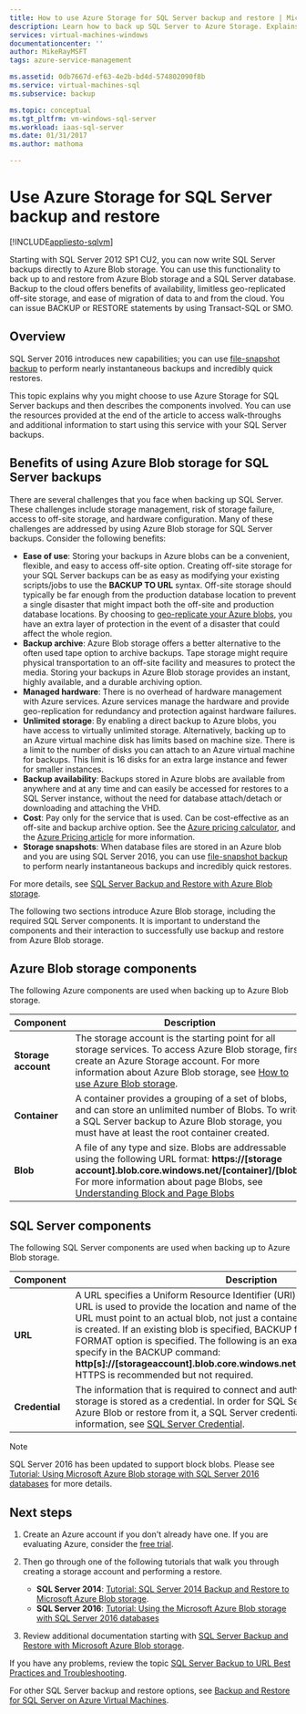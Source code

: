```yaml
---
title: How to use Azure Storage for SQL Server backup and restore | Microsoft Docs
description: Learn how to back up SQL Server to Azure Storage. Explains the benefits of backing up SQL databases to Azure Storage.
services: virtual-machines-windows
documentationcenter: ''
author: MikeRayMSFT
tags: azure-service-management

ms.assetid: 0db7667d-ef63-4e2b-bd4d-574802090f8b
ms.service: virtual-machines-sql
ms.subservice: backup

ms.topic: conceptual
ms.tgt_pltfrm: vm-windows-sql-server
ms.workload: iaas-sql-server
ms.date: 01/31/2017
ms.author: mathoma

---
```

# Use Azure Storage for SQL Server backup and restore
[!INCLUDE[appliesto-sqlvm](../../includes/appliesto-sqlvm.md)]

Starting with SQL Server 2012 SP1 CU2, you can now write SQL Server backups directly to Azure Blob storage. You can use this functionality to back up to and restore from Azure Blob storage and a SQL Server database. Backup to the cloud offers benefits of availability, limitless geo-replicated off-site storage, and ease of migration of data to and from the cloud. You can issue BACKUP or RESTORE statements by using Transact-SQL or SMO.

## Overview
SQL Server 2016 introduces new capabilities; you can use [file-snapshot backup](/sql/relational-databases/backup-restore/file-snapshot-backups-for-database-files-in-azure) to perform nearly instantaneous backups and incredibly quick restores.

This topic explains why you might choose to use Azure Storage for SQL Server backups and then describes the components involved. You can use the resources provided at the end of the article to access walk-throughs and additional information to start using this service with your SQL Server backups.

## Benefits of using Azure Blob storage for SQL Server backups
There are several challenges that you face when backing up SQL Server. These challenges include storage management, risk of storage failure, access to off-site storage, and hardware configuration. Many of these challenges are addressed by using Azure Blob storage for SQL Server backups. Consider the following benefits:

* **Ease of use**: Storing your backups in Azure blobs can be a convenient, flexible, and easy to access off-site option. Creating off-site storage for your SQL Server backups can be as easy as modifying your existing scripts/jobs to use the **BACKUP TO URL** syntax. Off-site storage should typically be far enough from the production database location to prevent a single disaster that might impact both the off-site and production database locations. By choosing to [geo-replicate your Azure blobs](../../../storage/common/storage-redundancy.md), you have an extra layer of protection in the event of a disaster that could affect the whole region.
* **Backup archive**: Azure Blob storage offers a better alternative to the often used tape option to archive backups. Tape storage might require physical transportation to an off-site facility and measures to protect the media. Storing your backups in Azure Blob storage provides an instant, highly available, and a durable archiving option.
* **Managed hardware**: There is no overhead of hardware management with Azure services. Azure services manage the hardware and provide geo-replication for redundancy and protection against hardware failures.
* **Unlimited storage**: By enabling a direct backup to Azure blobs, you have access to virtually unlimited storage. Alternatively, backing up to an Azure virtual machine disk has limits based on machine size. There is a limit to the number of disks you can attach to an Azure virtual machine for backups. This limit is 16 disks for an extra large instance and fewer for smaller instances.
* **Backup availability**: Backups stored in Azure blobs are available from anywhere and at any time and can easily be accessed for restores to a SQL Server instance, without the need for database attach/detach or downloading and attaching the VHD.
* **Cost**: Pay only for the service that is used. Can be cost-effective as an off-site and backup archive option. See the [Azure pricing calculator](https://go.microsoft.com/fwlink/?LinkId=277060 "Pricing Calculator"), and the [Azure Pricing article](https://go.microsoft.com/fwlink/?LinkId=277059 "Pricing article") for more information.
* **Storage snapshots**: When database files are stored in an Azure blob and you are using SQL Server 2016, you can use [file-snapshot backup](/sql/relational-databases/backup-restore/file-snapshot-backups-for-database-files-in-azure) to perform nearly instantaneous backups and incredibly quick restores.

For more details, see [SQL Server Backup and Restore with Azure Blob storage](/sql/relational-databases/backup-restore/sql-server-backup-and-restore-with-microsoft-azure-blob-storage-service).

The following two sections introduce Azure Blob storage, including the required SQL Server components. It is important to understand the components and their interaction to successfully use backup and restore from Azure Blob storage.

## Azure Blob storage components
The following Azure components are used when backing up to Azure Blob storage.

| Component | Description |
| --- | --- |
| **Storage account** |The storage account is the starting point for all storage services. To access Azure Blob storage, first create an Azure Storage account. For more information about Azure Blob storage, see [How to use Azure Blob storage](https://azure.microsoft.com/develop/net/how-to-guides/blob-storage/). |
| **Container** |A container provides a grouping of a set of blobs, and can store an unlimited number of Blobs. To write a SQL Server backup to Azure Blob storage, you must have at least the root container created. |
| **Blob** |A file of any type and size. Blobs are addressable using the following URL format: **https://[storage account].blob.core.windows.net/[container]/[blob]**. For more information about page Blobs, see [Understanding Block and Page Blobs](/rest/api/storageservices/Understanding-Block-Blobs--Append-Blobs--and-Page-Blobs) |

## SQL Server components
The following SQL Server components are used when backing up to Azure Blob storage.

| Component | Description |
| --- | --- |
| **URL** |A URL specifies a Uniform Resource Identifier (URI) to a unique backup file. The URL is used to provide the location and name of the SQL Server backup file. The URL must point to an actual blob, not just a container. If the blob does not exist, it is created. If an existing blob is specified, BACKUP fails, unless the > WITH FORMAT option is specified. The following is an example of the URL you would specify in the BACKUP command: **http[s]://[storageaccount].blob.core.windows.net/[container]/[FILENAME.bak]**. HTTPS is recommended but not required. |
| **Credential** |The information that is required to connect and authenticate to Azure Blob storage is stored as a credential. In order for SQL Server to write backups to an Azure Blob or restore from it, a SQL Server credential must be created. For more information, see [SQL Server Credential](/sql/t-sql/statements/create-credential-transact-sql). |

> [!NOTE]
> SQL Server 2016 has been updated to support block blobs. Please see [Tutorial: Using Microsoft Azure Blob storage with SQL Server 2016 databases](/sql/relational-databases/tutorial-use-azure-blob-storage-service-with-sql-server-2016) for more details.
> 
> 

## Next steps
1. Create an Azure account if you don't already have one. If you are evaluating Azure, consider the [free trial](https://azure.microsoft.com/free/).
2. Then go through one of the following tutorials that walk you through creating a storage account and performing a restore.
   
   * **SQL Server 2014**: [Tutorial: SQL Server 2014 Backup and Restore to Microsoft Azure Blob storage](https://msdn.microsoft.com/library/jj720558\(v=sql.120\).aspx).
   * **SQL Server 2016**: [Tutorial: Using the Microsoft Azure Blob storage with SQL Server 2016 databases](/sql/relational-databases/tutorial-use-azure-blob-storage-service-with-sql-server-2016)
3. Review additional documentation starting with [SQL Server Backup and Restore with Microsoft Azure Blob storage](/sql/relational-databases/backup-restore/sql-server-backup-and-restore-with-microsoft-azure-blob-storage-service).

If you have any problems, review the topic [SQL Server Backup to URL Best Practices and Troubleshooting](/sql/relational-databases/backup-restore/sql-server-backup-to-url-best-practices-and-troubleshooting).

For other SQL Server backup and restore options, see [Backup and Restore for SQL Server on Azure Virtual Machines](backup-restore.md).